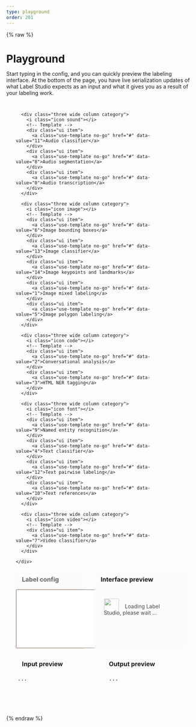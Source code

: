 ```yaml
---
type: playground
order: 201
---
```

{% raw %}

<style>
  .content {
     max-width: none !important;
     margin-left: 0 !important;
     padding: 1em 0 0 0;
  }
  
  .validation {
     margin-top: 1em;
     margin-left: 1em;
     color: red;
     text-transform: capitalize;
  }
  
  .CodeMirror {
     min-height: 500px !important;
  }
  
  h1 {
    margin-bottom: 0.5em !important;
  }
  
  h3 {
    margin: 1em !important;
    width: unset;
    height: unset;
  }
  
  iframe {
     border: 0;
     margin: 0 !important;
  }
  
  #render-editor {
     width: 100%;
  }
  
  #editor-wrap {
     background-color: rgb(252,252,252);
     padding: 0;
     margin: 0;
     display: none;
  }
  
  .preview {
     padding: 5px;
     overflow: auto;
  }
 
  .editor-row {
      display: flex; 
      margin-bottom: 1em; 
      width: 100% !important;
  }
  
   .data-row {
      display: flex;
   }
   
  .preview-col {
      width: 60%; 
      flex: 1; 
      background: rgb(252,252,252);
   }
  
  .editor-area {
      border: 1px solid #f48a4259;
  }
   
  .config-col {
      color: rgba(0,0,0,.6); 
      background: rgb(252,252,252); 
      margin-right: 2em; 
      width: 40%; 
  }
  
  .input-col {
      width: 49%;
      margin-right: 2%;
  }
  
  .output-col {
      width: 49%;
  }
  .hidden {
      display: none !important;
  }
  
  .message {
    width: 90%;
    max-width: 1000px;
    margin: 1em auto 3em auto;    
  } 
  .grid { 
    display: -webkit-box;
    display: -ms-flexbox;
    display: flex;
    -webkit-box-orient: horizontal;
    -webkit-box-direction: normal;
        -ms-flex-direction: row;
            flex-direction: row;
    -ms-flex-wrap: wrap;
        flex-wrap: wrap;
    -webkit-box-align: stretch;
        -ms-flex-align: stretch;
            align-items: stretch;
    padding: 0;
  }
  
  .column {
    width: 20% !important;
  }
  .use-template {
    font-weight: normal!important;
  }
  .use-template:hover {
    border-bottom: 1px dashed darkorange;
  }
  
  
  
  @font-face {
    font-family: 'Icons';
    src: url("/fonts/icons.eot");
    src: url("/fonts/icons.eot?#iefix") format('embedded-opentype'), url("/fonts/icons.woff2") format('woff2'), url("/fonts/icons.woff") format('woff'), url("/fonts/icons.ttf") format('truetype'), url("/fonts/icons.svg#icons") format('svg');
    font-style: normal;
    font-weight: normal;
    font-variant: normal;
    text-decoration: inherit;
    text-transform: none;
  }
  i.icon {
    opacity: 0.75 !important;
    display: inline-block;
    opacity: 1;
    margin: 0 0.25rem 0 0;
    width: 1.18em;
    height: 1em;
    font-family: 'Icons';
    font-style: normal;
    font-weight: normal;
    text-decoration: inherit;
    text-align: center;
    speak: none;
    -moz-osx-font-smoothing: grayscale;
    -webkit-font-smoothing: antialiased;
    -webkit-backface-visibility: hidden;
            backface-visibility: hidden;
  }
  i.icon:before {
    background: none !important;
  }

  i.icon.sound:before {
    content: "\f025";
  }
  i.icon.image:before {
    content: "\f03e";
  }
  i.icon.code:before {
    content: "\f121";
  }
  i.icon.font:before {
    content: "\f031";
  }
  i.icon.video:before {
    content: "\f03d";
  }
  
  .intro { 
    max-width: 700px; 
    margin: 0 auto;  
    margin-top: 1.5em;
  }

@media screen and (max-width: 900px) {
@media only screen and (max-width: 767.98px) {
    .intro {
      padding-left: 0;
    }
    .grid {
      width: auto;
      margin-left: 0 !important;
      margin-right: 0 !important;
    }
    .column {
      width: 100% !important;
      margin: 0 0 !important;
      -webkit-box-shadow: none !important;
              box-shadow: none !important;
      padding: 1rem 1rem !important;
    }

    .editor-row {
        flex-direction: column;
    }
    .data-row {
        flex-direction: column;
    }
    .preview-col {
        width: 100%;
    }
    .config-col {
        width: 100%;
    }
    .input-col, .output-col { 
        width: 100%; 
    }
}
</style>



<!-- html -->

<div class="intro">
    <h1>Playground</h1>
    Start typing in the config, and you can quickly preview the labeling interface. At the bottom of the page, you have live serialization updates of what Label Studio expects as an input and what it gives you as a result of your labeling work.
</div>


<!-- Templates -->
<div class="message">
  <div class="content" style="margin-top: 0">
    <!-- Templates categories -->
    <div class="ui grid stackable">

      <div class="three wide column category">
        <i class="icon sound"></i>
        <!-- Template -->
        <div class="ui item">
          <a class="use-template no-go" href="#" data-value="11">Audio classifier</a>
        </div>
        <div class="ui item">
          <a class="use-template no-go" href="#" data-value="8">Audio segmentation</a>
        </div>
        <div class="ui item">
          <a class="use-template no-go" href="#" data-value="0">Audio transcription</a>
        </div>
      </div>

      <div class="three wide column category">
        <i class="icon image"></i>
        <!-- Template -->
        <div class="ui item">
          <a class="use-template no-go" href="#" data-value="6">Image bounding boxes</a>
        </div>
        <div class="ui item">
          <a class="use-template no-go" href="#" data-value="13">Image classifier</a>
        </div>
        <div class="ui item">
          <a class="use-template no-go" href="#" data-value="14">Image keypoints and landmarks</a>
        </div>
        <div class="ui item">
          <a class="use-template no-go" href="#" data-value="1">Image mixed labeling</a>
        </div>
        <div class="ui item">
          <a class="use-template no-go" href="#" data-value="5">Image polygon labeling</a>
        </div>
      </div>

      <div class="three wide column category">
        <i class="icon code"></i>
        <!-- Template -->
        <div class="ui item">
          <a class="use-template no-go" href="#" data-value="2">Conversational analysis</a>
        </div>
        <div class="ui item">
          <a class="use-template no-go" href="#" data-value="3">HTML NER tagging</a>
        </div>
      </div>

      <div class="three wide column category">
        <i class="icon font"></i>
        <!-- Template -->
        <div class="ui item">
          <a class="use-template no-go" href="#" data-value="9">Named entity recognition</a>
        </div>
        <div class="ui item">
          <a class="use-template no-go" href="#" data-value="4">Text classifier</a>
        </div>
        <div class="ui item">
          <a class="use-template no-go" href="#" data-value="12">Text pairwise labeling</a>
        </div>
        <div class="ui item">
          <a class="use-template no-go" href="#" data-value="10">Text references</a>
        </div>
      </div>

      <div class="three wide column category">
        <i class="icon video"></i>
        <!-- Template -->
        <div class="ui item">
          <a class="use-template no-go" href="#" data-value="7">Video classifier</a>
        </div>
      </div>

    </div>
  </div>
</div>








<div>
  <div class="editor-row">
    <div class="config-col">
      <h3>Label config</h3>
      <div class="editor-area">
      <!-- Textarea -->
      <textarea name="label_config" cols="40" rows="10" class="project-form htx-html-editor"
                id="id_label_config"></textarea>
      </div>
    </div>
    <div class="preview-col">
      <h3>Interface preview</h3>
      <div class="validation"></div>
      <div id="editor-wrap">   
      </div>
      <div class="preview" id="preload-editor">
        <div class="loading" style="margin: 20px; opacity: 0.8">
            <img width="40px" src="/images/loading.gif">
            <span style="position: relative; top: -14px">&nbsp;&nbsp;&nbsp;Loading Label Studio, please wait ...</span>
        </div>
      </div>
    </div>
  </div>
</div>

<!-- Preview in two cols -->
<div class="data-row">
  <div class="input-col">
    <h3>Input preview</h3>
    <div>
      <pre class="preview" id="upload-data-example">...</pre>
    </div>
  </div>
  <div class="output-col">
    <h3>Output preview</h3>
    <div class="ui positive message">
      <pre class="preview" id="data-results">...</pre>
    </div>
  </div>
</div>

</div>









<!-- Hidden template codes -->
<empty>
      
  <!-- Starting template -->
  <script id="start-template" type="text"><View>
           
  <!-- Image with Polygons -->
  <View style="padding: 25px; 
               box-shadow: 2px 2px 8px #AAA">
    <Header value="Label the image with polygons"/>
    <Image name="img" value="$image"/>
    <Text name="text1" 
          value="Select label, start to click on image"/>
          
    <PolygonLabels name="tag" toName="img">
      <Label value="Airbus" background="blue"/>
      <Label value="Boeing" background="red"/>  
    </PolygonLabels>
  </View>
  
  <!-- Text with multi-choices -->
  <View style="margin-top: 20px; padding: 25px; 
               box-shadow: 2px 2px 8px #AAA;">
    <Header value="Classify the text"/>
    <Text name="text2" value="$text"/>
    
    <Choices name="" toName="img" choice="multiple">
      <Choice alias="wisdom" value="Wisdom"/>
      <Choice alias="long" value="Long"/>
    </Choices>
  </View>
  
  </View>
  </script>
  
  
  <script data-template-pk="11" type="text"><View>
    <Header value="Listen to the audio"/>
    <Audio name="audio" value="$url"/>
    <Header value="Select its topic"/>
    <Choices name="label" toName="audio"
             choice="single-radio" showInline="true">
      <Choice value="Politics"/>
      <Choice value="Business"/>
      <Choice value="Education"/>
      <Choice value="Other"/>
    </Choices>
  </View>
  </script>
        
          
  <script data-template-pk="8" type="text"><View>
    <Header value="Select genre"/>
    <Choices name="choice" toName="audio" choice="multiple">
      <Choice value="Lo-Fi" />
      <Choice value="Rock" />
      <Choice value="Pop" />
    </Choices>
  
    <Header value="Select regions"/>
    <Labels name="label" toName="audio" choice="multiple">
      <Label value="Beat" background="gray"/>
      <Label value="Voice" background="red"/>
      <Label value="Guitar" background="blue"/>
      <Label value="Other"/>
    </Labels>
  
    <Header value="Listen the audio"/>
    <AudioPlus name="audio" value="$url"/>
  </View>
  </script>
        
          
  <script data-template-pk="0" type="text"><View>
    <Header value="Listen the audio"/>
    <Audio name="audio" value="$url"/>
    <View style="margin-top: 3em">
      <Header value="Write the transcription and press enter"/>
      <TextArea name="answer"/>
    </View>
  </View>
  </script>
          
          
  <script data-template-pk="6" type="text"><View>
    <Image name="img" value="$image"/>
    <RectangleLabels name="tag" toName="img">
      <Label value="Airplane" background="green"/>
      <Label value="Car" background="blue"/>
    </RectangleLabels>
  </View></script>
  
  
  <script data-template-pk="13" type="text"><View>
    <Image name="img" value="$image_url"/>
    <Choices name="choice" toName="img" showInLine="true">
      <Choice value="Boeing" background="blue"/>
      <Choice value="Airbus" background="green" />
    </Choices>
  </View>
  </script>
          
          
  <script data-template-pk="14" type="text"><View>
    <Image name="img" value="$image" zoom="true"/>
    <Header>Select label then click on image</Header>
    <KeyPointLabels name="tag" toName="img"
                    strokewidth="5" fillcolor="red">
      <Label value="Engine" background="red"/>
      <Label value="Tail" background="rgba(0, 255, 0, 0.9)"/>
    </KeyPointLabels>
  </View>
  </script>
          
         
  <script data-template-pk="1" type="text"><View>
  
    <!-- Image with bounding boxes -->
    <View style="padding: 25px;
               box-shadow: 2px 2px 8px #AAA">
      <Header value="Label the image with bounding boxes"/>
      <Image name="img" value="$image"/>
      <Text name="text1"
            value="Select label, click and drag on image"/>
  
      <RectangleLabels name="tag" toName="img"
                       canRotate="false">
        <Label value="Airplane" background="red"/>
        <Label value="Car" background="blue"/>
      </RectangleLabels>
    </View>
  
    <!-- Image with single choice -->
    <View style="margin-top: 20px; padding: 25px;
               box-shadow: 2px 2px 8px #AAA;">
      <Header value="Do you like this image?"/>
  
      <Choices name="choices1" toName="img"
               choice="single">
        <Choice alias="yes" value="Yes"/>
        <Choice alias="no" value="No"/>
        <Choice alias="unknown" value="Don't know"/>
      </Choices>
    </View>
  
    <!-- Text with multi-choices -->
    <View style="margin-top: 20px; padding: 25px;
               box-shadow: 2px 2px 8px #AAA;">
      <Header value="Classify the text"/>
      <Text name="text2" value="$text"/>
  
      <Choices name="choices2" toName="text2"
               choice="multiple">
        <Choice alias="wisdom" value="Wisdom"/>
        <Choice alias="long" value="Long"/>
      </Choices>
    </View>
  
  </View>
  </script>
          
        
  <script data-template-pk="5" type="text"><View>
    <Header value="Select label and start to click on image"/>
  
    <Image name="img" value="$image"/>
  
    <PolygonLabels name="tag" toName="img" strokewidth="5">
      <Label value="Airplane" background="red"/>
      <Label value="Car" background="blue"/>
    </PolygonLabels>
  </View>
  </script>
  
  
  <script data-template-pk="2" type="text"><View>
    <HyperText name="dialog" value="$dialogs"/>
  
    <Header value="Rate last answer"/>
    <Choices name="chc-1" choice="single-radio" toName="dialog" showInline="true">
      <Choice value="Bad answer"/>
      <Choice value="Neutral answer"/>
      <Choice value="Good answer"/>
    </Choices>
  
    <Header value="Write your answer and press Enter"/>
    <TextArea name="answer"/>
  </View>
  </script>
  
  
  <script data-template-pk="3" type="text"><View>
    <HyperTextLabels name="ner" toName="text">
      <Label value="Person" background="green"/>
      <Label value="Organization" background="blue"/>
    </HyperTextLabels>
  
    <View style="border: 1px solid #CCC;
                 border-radius: 10px;
                 padding: 5px">
      <HyperText name="text" value="$text"/>
    </View>
  </View>
  </script>
  
  
  <script data-template-pk="9" type="text"><View>
    <Labels name="ner" toName="text">
      <Label value="Person" background="red"/>
      <Label value="Organization" background="darkorange"/>
      <Label value="Fact" background="orange"/>
      <Label value="Money" background="green"/>
      <Label value="Date" background="darkblue"/>
      <Label value="Time" background="blue"/>
      <Label value="Ordinal" background="purple"/>
      <Label value="Percent" background="#842"/>
      <Label value="Product" background="#428"/>
      <Label value="Language" background="#482"/>
      <Label value="Location" background="rgba(0,0,0,0.8)"/>
    </Labels>
    <Text name="text" value="$text"/>
  </View>
  </script>
          
  
  <script data-template-pk="4" type="text"><View>
    <Text name="my_text" value="$reviewText"/>
    <View style="box-shadow: 2px 2px 5px #999;
                 padding: 20px; margin-top: 2em;
                 border-radius: 5px;">
      <Header value="Choose text sentiment"/>
      <Choices name="sentiment" toName="my_text"
               choice="single" showInLine="true">
        <Choice value="Positive"/>
        <Choice value="Negative"/>
        <Choice value="Neutral"/>
      </Choices>
    </View>
  </View>
  </script>
          
  
  <script data-template-pk="12" type="text"><View>
    <Header>Select one of two items</Header>
    <Pairwise name="pw" toName="txt-1,txt-2"/>
    <Text name="txt-1" value="$text1" />
    <Text name="txt-2" value="$text2" />
  </View>
  </script>
          
  
  <script data-template-pk="10" type="text"><View>
    <Header>Are there any missing words?</Header>
    <Text name="text" value="$text"/>
    <Choices name="validation-label" toName="text"
             choice="single-radio">
      <Choice value="Missing words" alias="missing-words"/>
      <Choice value="Valid" alias="valid"/>
    </Choices>
  </View>
  </script>
          
        
  <script data-template-pk="7" type="text"><View>
    <Choices name="type" toName="video" choice="single-radio">
      <Choice value="Awesome"/>
      <Choice value="Groove"/>
    </Choices>
    <HyperText name="video" value="$video"/>
  </View></script>

</empty>







<script>
  var confirm_already_shown = true; 
  
  $(function () {

    function addTemplateConfig($el) {
      var template_pk = $el.data('value');
      var value = $('[data-template-pk="' + template_pk + '"]').html();

      labelEditor.setValue(value);
    }

    $('.use-template').on('click', function () {
      var $el = $(this);

      if (labelEditor.getValue() !== '' && !confirm_already_shown) {
        var dialog = $('#confirm-config-template-dialog');
        dialog.modal({
          closable: true,
          keyboardShortcuts: true,
          onApprove: function () {
            addTemplateConfig($el);
          }
        }).modal('show');

        // close on enter, unfortunately keyboardShortcuts doesn't work
        dialog.on('keypress', function () {
          if (event.keyCode === 13) {
            dialog.modal('hide');
            addTemplateConfig($el);
          }
        });

        confirm_already_shown = true;

      } else {
        addTemplateConfig($el);
      }

      return false;
    });

    var iframeTimer = null;

    function debounce(func, wait, immediate) {
      let timeout;

      return function () {
        const context = this, args = arguments;
        const later = () => {
          timeout = null;
          if (!immediate) func.apply(context, args);
        };
        const callNow = immediate && !timeout;

        clearTimeout(timeout);
        timeout = setTimeout(later, wait);
        if (callNow) func.apply(context, args);
      };
    }

    var prev_completion = null;

    // serialize editor output by timer
    setInterval(function () {
      let iframe = document.getElementById('render-editor');
      if (iframe !== null) {
        let Htx = iframe.contentWindow.Htx;
        if (typeof Htx !== 'undefined') {
          var completion = JSON.stringify(Htx.completionStore.selected.serializeCompletion(), null, 4);
          if (prev_completion !== completion) {
            $('#data-results').text(completion);
            prev_completion = completion;
          }
        }
      }
    }, 500);


    var host = "https://go.heartex.net";
    var url_string = window.location.href;
    var url = new URL(url_string);

    // Label code mirror
    let labelEditor = CodeMirror.fromTextArea(document.getElementById('id_label_config'), {
      lineNumbers: true,
      mode: "text/html",
    });

    var _c = url.searchParams.get("config");
    if (_c && _c.length > 0) {
      var config = url.searchParams.get("config");
      config = config.replace(/[<][b][r][>]/gm, "\n");
      labelEditor.setValue(config);
    } else {
      labelEditor.setValue($('#start-template').html());
    }
    validate_config(labelEditor);

    // refresh for proper line numbers drawing
    labelEditor.refresh();
    // add validation
    labelEditor.on('change', debounce(function (editor) {
      validate_config(editor);
    }, 500));

    window.labelEditor = labelEditor;

    function validate_name() {
      let name = $('#id_title').val();
      validation_message('', 0);
      return 0;
    }

    function validation_message(msg, status) {
      let o = $('.validation');
      o.text(msg);

      if (status === -1) {
        o.removeClass('hidden');
        o.addClass('visible');
      }
      if (status === 0) {
        o.removeClass('visible');
        o.addClass('hidden');
      }
    }

    // storage of validation results
    // let is_collection_ok = false;
    let is_label_ok = false;

    function editor_iframe(res) {
      // generate new iframe
      let iframe = $('<iframe><iframe>');
      iframe.className = "editor-preview";
      // add iframe to wrapper div
      $('#editor-wrap').html(iframe);
      $('#editor-wrap').fadeIn();

      iframe.on('load', function () {
        // remove old iframe
        $('#render-editor').hide();
        $('#render-editor').remove();
        // assign id to new iframe
        iframe.attr('id', 'render-editor');
        // force to hide undo / redo / reset buttons
        $('#render-editor').contents().find('head').append('<style>.ls-panel{display:none;}</style>');
        iframe.show();
        let obj = document.getElementById('render-editor');

        // wait until all images and resources from iframe loading
        clearTimeout(iframeTimer);
        iframeTimer = setInterval(function () {
          obj.style.height = (obj.contentWindow.document.body.scrollHeight) + 'px';
        }, 500);
        // hide "..."
        $('#preload-editor').hide();
      });

      // load new data into iframe
      iframe.attr('srcdoc', res);
    }

    function show_render_editor(editor) {
      let config = labelEditor.getValue();
      $.ajax({
        url: host + '/demo/render-editor?full_editor=t&config=' + encodeURIComponent(config),
        method: 'GET',
        success: editor_iframe,
        error: function () {
          $('#preload-editor').show();
        }
      })
    }

    // send request to server with configs to validate
    function validate_config(editor) {

      // get current scheme type from current editor
      let url = host + '/api/projects/validate/';
      var val = labelEditor.getValue();

      if (!val.length)
        return;

      // label config validation
      $.ajax({
        url: url,
        method: 'POST',
        data: {label_config: val},
        success: function (res) {
          is_label_ok = true;
          validation_message('', 0);
          $('#render-editor').show();
          show_render_editor(editor);
          // check_submit_button();
        },
        error: function (res) {
          is_label_ok = false;
          validation_message(res.responseJSON['label_config'][0], -1);
          $('#render-editor').hide();
          // check_submit_button();
        }
      });

      // load sample task
      $.get({
        url: host + '/business/projects/upload-example/',
        data: {label_config: val}
      })
        .fail(o => {
          $('#upload-data-example').text('...')
        })
        .done(o => {
          $('#upload-data-example').text(JSON.stringify(JSON.parse(o), null, 4))
        })
    }

  });
</script>






<!-- end html -->

{% endraw %}
